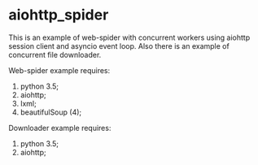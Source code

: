 # aiohttp_spider

This is an example of web-spider with concurrent workers using aiohttp session client and asyncio event loop.
Also there is an example of concurrent file downloader.

Web-spider example requires:

  1. python 3.5;
  2. aiohttp;
  3. lxml;
  4. beautifulSoup (4);
  
Downloader example requires:
  1. python 3.5;
  2. aiohttp;